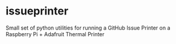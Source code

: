 # issueprinter
Small set of python utilities for running a GitHub Issue Printer on a Raspberry Pi + Adafruit Thermal Printer
